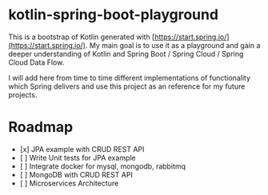 # kotlin-spring-boot-playground

This is a bootstrap of Kotlin generated with [https://start.spring.io/](https://start.spring.io/). My main goal is to use it as a playground and gain a deeper understanding of Kotlin and Spring Boot / Spring Cloud / Spring Cloud Data Flow.

I will add here from time to time different implementations of functionality which Spring delivers and use this project as an reference for my future projects.

# Roadmap

* [x\] JPA example with CRUD REST API
* [ \] Write Unit tests for JPA example
* \[ \] Integrate docker for mysql, mongodb, rabbitmq
* \[ \] MongoDB with CRUD REST API
* \[ \] Microservices Architecture



